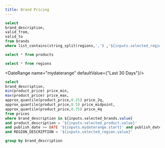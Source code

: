 ```yaml
---
title: Brand Pricing
---
```


```sql brands
select
brand_description,
valid_from,
valid_to
from brands
where list_contains(string_split(regions,',') ,'${inputs.selected_region.value}')
```

```sql products
select * from products
```

```sql regions
select * from regions
```

<Grid cols="2">

<DateRange name="mydaterange" defaultValue={"Last 30 Days"}/>

<Dropdown name=selected_product data={products} title='Products'
    value=product_description order="product_description desc" defaultValue="ULP"/>

<Dropdown name=selected_brands data={brands} title='Retailer Brands' 
    selectAllByDefault=true multiple=true value=brand_description/>

<Dropdown name=selected_region data={regions} title='Region'
    value=REGION_DESCRIPTION order=REGION_DESCRIPTION defaultValue='Metro'/>
</Grid>

```sql priceplots
select
brand_description,
min(product_price) price_min,
max(product_price) price_max,
approx_quantile(product_price,0.25) price_2q,
approx_quantile(product_price,0.5) price_midpoint,
approx_quantile(product_price,0.75) price_4q
from prices
where brand_description in ${inputs.selected_brands.value}
and product_description = '${inputs.selected_product.value}'
and publish_date >= DATE '${inputs.mydaterange.start}' and publish_date < DATE '${inputs.mydaterange.end}' + INTERVAL '1' DAY
and REGION_DESCRIPTION = '${inputs.selected_region.value}'

group by brand_description
```

<BoxPlot data={priceplots}  name=BRAND_DESCRIPTION
    min=price_min max=price_max 
    intervalBottom=price_2q midpoint=price_midpoint intervalTop=price_4q 
    swapXY=true/>
